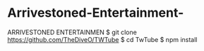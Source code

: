 # Arrivestoned-Entertainment-
ARRIVESTONED ENTERTAINMEN 
$ git clone https://github.com/TheDiveO/TWTube
$ cd TwTube
$ npm install
